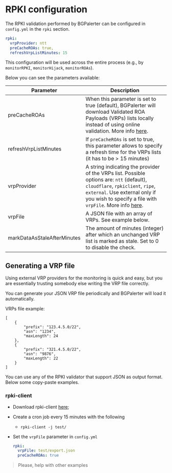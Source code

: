 # RPKI configuration

The RPKI validation performed by BGPalerter can be configured in `config.yml` in the `rpki` section.

```yaml
rpki:
  vrpProvider: ntt
  preCacheROAs: true,
  refreshVrpListMinutes: 15
```

This configuration will be used across the entire process (e.g., by `monitorRPKI`, `monitorHijack`, `monitorROAs`).

Below you can see the parameters available:

|Parameter| Description| 
|---|---|
|preCacheROAs| When this parameter is set to true (default), BGPalerter will download Validated ROA Payloads (VRPs) lists locally instead of using online validation. More info [here](https://github.com/massimocandela/rpki-validator).|
|refreshVrpListMinutes| If `preCacheROAs` is set to true, this parameter allows to specify a refresh time for the VRPs lists (it has to be > 15 minutes) |
|vrpProvider| A string indicating the provider of the VRPs list. Possible options are: `ntt` (default), `cloudflare`, `rpkiclient`, `ripe`, `external`. Use external only if you wish to specify a file with `vrpFile`. More info [here](https://github.com/massimocandela/rpki-validator#options).|
|vrpFile| A JSON file with an array of VRPs. See example below.|
|markDataAsStaleAfterMinutes| The amount of minutes (integer) after which an unchanged VRP list is marked as stale. Set to 0 to disable the check. |


## Generating a VRP file
Using external VRP providers for the monitoring is quick and easy, but you are essentially trusting somebody else writing the VRP file correctly.

You can generate your JSON VRP file periodically and BGPalerter will load it automatically.

VRPs file example:
```json5
[
    {
        "prefix": "123.4.5.0/22",
        "asn": "1234",
        "maxLength": 24
    },
    {
        "prefix": "321.4.5.0/22",
        "asn": "9876",
        "maxLength": 22
    }
]
```

You can use any of the RPKI validator that support JSON as output format. Below some copy-paste examples.


### rpki-client

* Download rpki-client [here](https://www.rpki-client.org/);

* Create a cron job every 15 minutes with the following
    * `rpki-client -j test/`

* Set the `vrpFile` parameter in `config.yml`
    ```yaml
    rpki:
      vrpFile: test/export.json
      preCacheROAs: true
    ```
    
    
    
> Please, help with other examples    